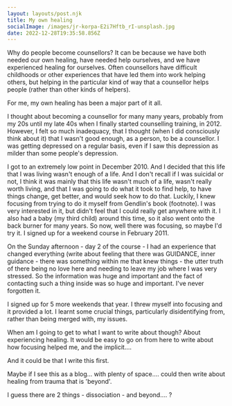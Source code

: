 ```yaml
---
layout: layouts/post.njk
title: My own healing
socialImage: /images/jr-korpa-E2i7Hftb_rI-unsplash.jpg
date: 2022-12-28T19:35:58.856Z
---
```

W﻿hy do people become counsellors? It can be because we have both needed our own healing, have needed help ourselves, and we have experienced healing for ourselves. Often counsellors have difficult childhoods or other experiences that have led them into work helping others, but helping in the particular kind of way that a counsellor helps people (rather than other kinds of helpers).  

F﻿or me, my own healing has been a major part of it all.

I thought about becoming a counsellor for many many years, probably from my 20s until my late 40s when I finally started counselling training, in 2012. However, I felt so much inadequacy, that I thought (when I did consciously think about it) that I wasn't good enough, as a person, to be a counsellor. I was getting depressed on a regular basis, even if I saw this depression as milder than some people's depression. 

I﻿ got to an extremely low point in December 2010. And I decided that this life that I was living wasn't enough of a life. And I don't recall if I was suicidal or not, I think it was mainly that this life wasn't much of a life, wasn't really worth living, and that I was going to do what it took to find help, to have things change, get better, and would seek how to do that. Luckily, I knew focusing from trying to do it myself from Gendlin's book (footnote). I was very interested in it, but didn't feel that I could really get anywhere with it. I also had a baby (my third child) around this time, so it also went onto the back burner for many years. So now, well there was focusing, so maybe I'd try it. I signed up for a weekend course in February 2011.

O﻿n the Sunday afternoon - day 2 of the course - I had an experience that changed everything (write about feeling that there was GUIDANCE, inner guidance - there was something within me that knew things - the utter truth of there being no love here and needing to leave my job where I was very stressed. So the information was huge and important and the fact of contacting such a thing inside was so huge and important. I've never forgotten it.

I﻿ signed up for 5 more weekends that year. I threw myself into focusing and it provided  a lot. I learnt some crucial things, particularly disidentifying from, rather than being merged with, my issues.



W﻿hen am I going to get to what I want to write about though? About experiencing healing. It would be easy to go on from here to write about how focusing helped me, and the implicit....



A﻿nd it could be that I write this first. 



M﻿aybe if I see this as a blog... with plenty of space.... could then write about healing from trauma that is 'beyond'.



I﻿ guess there are 2 things - dissociation - and beyond.... ?